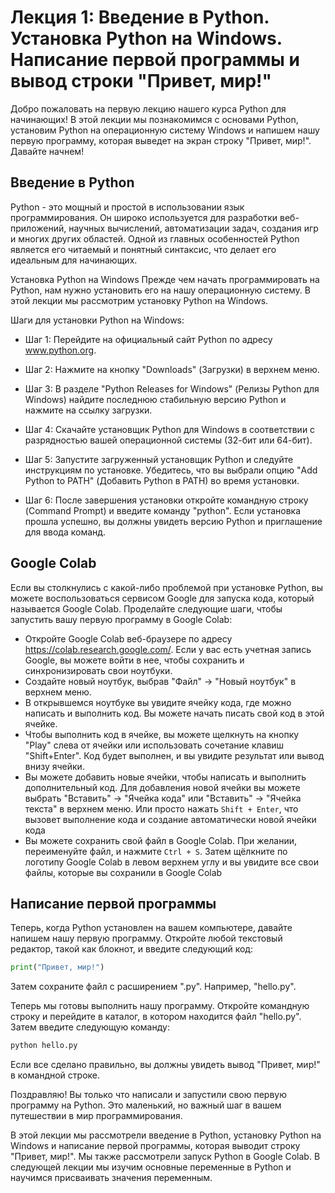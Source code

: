 # Лекция 1: Введение в Python. Установка Python на Windows. Написание первой программы и вывод строки "Привет, мир!"

Добро пожаловать на первую лекцию нашего курса Python для начинающих! В этой лекции мы познакомимся с основами Python, установим Python на операционную систему Windows и напишем нашу первую программу, которая выведет на экран строку "Привет, мир!". Давайте начнем!

## Введение в Python
Python - это мощный и простой в использовании язык программирования. Он широко используется для разработки веб-приложений, научных вычислений, автоматизации задач, создания игр и многих других областей. Одной из главных особенностей Python является его читаемый и понятный синтаксис, что делает его идеальным для начинающих.

Установка Python на Windows
Прежде чем начать программировать на Python, нам нужно установить его на нашу операционную систему. В этой лекции мы рассмотрим установку Python на Windows.

Шаги для установки Python на Windows:

- Шаг 1: Перейдите на официальный сайт Python по адресу www.python.org.

- Шаг 2: Нажмите на кнопку "Downloads" (Загрузки) в верхнем меню.

- Шаг 3: В разделе "Python Releases for Windows" (Релизы Python для Windows) найдите последнюю стабильную версию Python и нажмите на ссылку загрузки.

- Шаг 4: Скачайте установщик Python для Windows в соответствии с разрядностью вашей операционной системы (32-бит или 64-бит).

- Шаг 5: Запустите загруженный установщик Python и следуйте инструкциям по установке. Убедитесь, что вы выбрали опцию "Add Python to PATH" (Добавить Python в PATH) во время установки.

- Шаг 6: После завершения установки откройте командную строку (Command Prompt) и введите команду "python". Если установка прошла успешно, вы должны увидеть версию Python и приглашение для ввода команд.

## Google Colab
Если вы столкнулись с какой-либо проблемой при установке Python, вы можете воспользоваться сервисом Google для запуска кода, который называется Google Colab. Проделайте следующие шаги, чтобы запустить вашу первую программу в Google Colab:
- Откройте Google Colab веб-браузере по адресу https://colab.research.google.com/. Если у вас есть учетная запись Google, вы можете войти в нее, чтобы сохранить и синхронизировать свои ноутбуки.
- Создайте новый ноутбук, выбрав "Файл" -> "Новый ноутбук" в верхнем меню.
- В открывшемся ноутбуке вы увидите ячейку кода, где можно написать и выполнить код. Вы можете начать писать свой код в этой ячейке.
- Чтобы выполнить код в ячейке, вы можете щелкнуть на кнопку "Play" слева от ячейки или использовать сочетание клавиш "Shift+Enter". Код будет выполнен, и вы увидите результат или вывод внизу ячейки.
- Вы можете добавить новые ячейки, чтобы написать и выполнить дополнительный код. Для добавления новой ячейки вы можете выбрать "Вставить" -> "Ячейка кода" или "Вставить" -> "Ячейка текста" в верхнем меню. Или просто нажать `Shift + Enter`, что вызовет выполнение кода и создание автоматически новой ячейки кода
- Вы можете сохранить свой файл в Google Colab. При желании, переименуйте файл, и нажмите `Ctrl + S`. Затем щёлкните по логотипу Google Colab в левом верхнем углу и вы увидите все свои файлы, которые вы сохранили в Google Colab
## Написание первой программы
Теперь, когда Python установлен на вашем компьютере, давайте напишем нашу первую программу. Откройте любой текстовый редактор, такой как блокнот, и введите следующий код:
```python
print("Привет, мир!")
```
Затем сохраните файл с расширением ".py". Например, "hello.py".

Теперь мы готовы выполнить нашу программу. Откройте командную строку и перейдите в каталог, в котором находится файл "hello.py". Затем введите следующую команду:
```python
python hello.py
```
Если все сделано правильно, вы должны увидеть вывод "Привет, мир!" в командной строке.

Поздравляю! Вы только что написали и запустили свою первую программу на Python. Это маленький, но важный шаг в вашем путешествии в мир программирования.

В этой лекции мы рассмотрели введение в Python, установку Python на Windows и написание первой программы, которая выводит строку "Привет, мир!". Мы также рассмотрели запуск Python в Google Colab. В следующей лекции мы изучим основные переменные в Python и научимся присваивать значения переменным.
